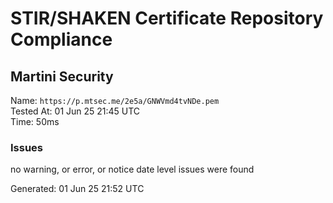 # STIR/SHAKEN Certificate Repository Compliance

## Martini Security

Name: `https://p.mtsec.me/2e5a/GNWVmd4tvNDe.pem`\
Tested At: 01 Jun 25 21:45 UTC\
Time: 50ms

### Issues

no warning, or error, or notice date level issues were found

Generated: 01 Jun 25 21:52 UTC